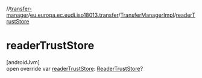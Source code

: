 //[transfer-manager](../../../index.md)/[eu.europa.ec.eudi.iso18013.transfer](../index.md)/[TransferManagerImpl](index.md)/[readerTrustStore](reader-trust-store.md)

# readerTrustStore

[androidJvm]\
open override var [readerTrustStore](reader-trust-store.md): [ReaderTrustStore](../../eu.europa.ec.eudi.iso18013.transfer.readerauth/-reader-trust-store/index.md)?
